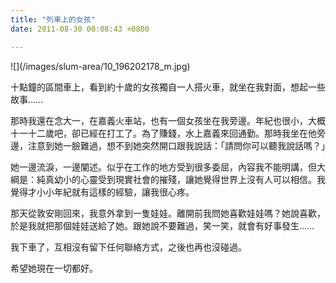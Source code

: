 ```yaml
---
title: "列車上的女孩"
date: 2011-08-30 00:08:43 +0800

---
```

<p><span>![](/images/slum-area/10_196202178_m.jpg)<br /></span></p><p><span>十點鐘的區間車上，看到約十歲的女孩獨自一人搭火車，就坐在我對</span><wbr><span class="word_break"></span>面，想起一些故事&hellip;&hellip;</wbr></p><p>那時我還在念大一，在嘉義火車站，也有一個女孩坐在我旁邊。年紀也很小，大概十一十二歲吧，卻已經在打工了。為了賺錢，水上嘉義來回通勤。那時我坐在他旁邊，注意到她一臉難過，想不到她突然開口跟我說話：「請問你可以聽我說話嗎？」</p><p>她一邊流淚，一邊闡述。似乎在工作的地方受到很多委屈，內容我不能明講，但大綱是：純真幼小的心靈受到現實社會的摧殘，讓她覺得世界上沒有人可以相信。我覺得才小小年紀就有這樣的經驗，讓我很心疼。</p><p>那天從敦安剛回來，我意外拿到一隻娃娃。離開前我問她喜歡娃娃嗎？她說喜歡，於是我就把那個娃娃送給了她。跟她說不要難過，笑一笑，就會有好事發生&hellip;&hellip;</p><p>我下車了，互相沒有留下任何聯絡方式，之後也再也沒碰過。</p><p>希望她現在一切都好。</p>
